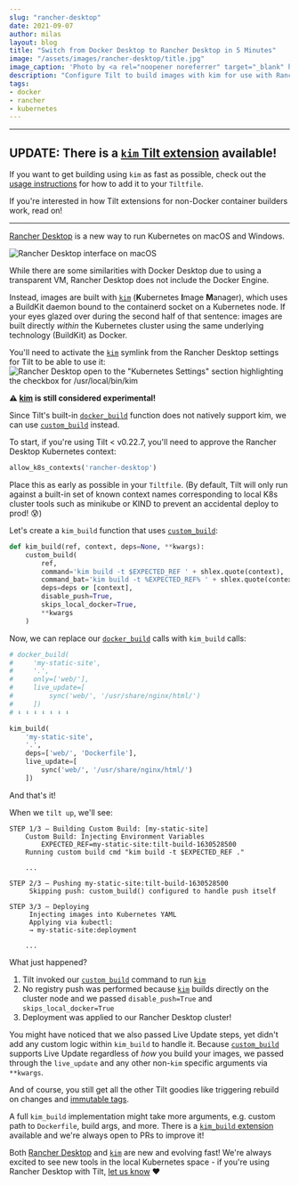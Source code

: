 ```yaml
---
slug: "rancher-desktop"
date: 2021-09-07
author: milas
layout: blog
title: "Switch from Docker Desktop to Rancher Desktop in 5 Minutes"
image: "/assets/images/rancher-desktop/title.jpg"
image_caption: 'Photo by <a rel="noopener noreferrer" target="_blank" href="https://unsplash.com/@timwilson7">Tim Wilson</a>'
description: "Configure Tilt to build images with kim for use with Rancher Desktop"
tags:
- docker
- rancher
- kubernetes
---
```


---

## **UPDATE**: There is a [`kim` Tilt extension][tilt-ext-kim] available!

If you want to get building using `kim` as fast as possible, check out the [usage instructions][tilt-ext-kim] for how to add it to your `Tiltfile`.

If you're interested in how Tilt extensions for non-Docker container builders work, read on!

---

[Rancher Desktop][rancher-desktop] is a new way to run Kubernetes on macOS and Windows.

![Rancher Desktop interface on macOS](/assets/images/rancher-desktop/rancher-desktop.png)

While there are some similarities with Docker Desktop due to using a transparent VM, Rancher Desktop does not include the Docker Engine.

Instead, images are built with [`kim`][kim] (**K**ubernetes **I**mage **M**anager), which uses a BuildKit daemon bound to the containerd socket on a Kubernetes node.
If your eyes glazed over during the second half of that sentence: images are built directly _within_ the Kubernetes cluster using the same underlying technology (BuildKit) as Docker.

You'll need to activate the [`kim`][kim] symlink from the Rancher Desktop settings for Tilt to be able to use it:
![Rancher Desktop open to the "Kubernetes Settings" section highlighting the checkbox for /usr/local/bin/kim](/assets/images/rancher-desktop/rancher-desktop-kim.png)

**⚠️ [kim][] is still considered experimental!**

Since Tilt's built-in [`docker_build`][tiltfile-docker-build] function does not natively support kim, we can use [`custom_build`][tiltfile-custom-build] instead.

To start, if you're using Tilt < v0.22.7, you'll need to approve the Rancher Desktop Kubernetes context:
```python
allow_k8s_contexts('rancher-desktop')
```
Place this as early as possible in your `Tiltfile`.
(By default, Tilt will only run against a built-in set of known context names corresponding to local K8s cluster tools such as minikube or KIND to prevent an accidental deploy to prod! 😰)

Let's create a `kim_build` function that uses [`custom_build`][tiltfile-custom-build]:
```python
def kim_build(ref, context, deps=None, **kwargs):
    custom_build(
        ref,
        command='kim build -t $EXPECTED_REF ' + shlex.quote(context),
        command_bat='kim build -t %EXPECTED_REF% ' + shlex.quote(context),
        deps=deps or [context],
        disable_push=True,
        skips_local_docker=True,
        **kwargs
    )
```

Now, we can replace our [`docker_build`][tiltfile-docker-build] calls with `kim_build` calls:
```python
# docker_build(
#     'my-static-site',
#     '.',
#     only=['web/'],
#     live_update=[
#         sync('web/', '/usr/share/nginx/html/')
#     ])
# ⬇️ ⬇️ ⬇️ ⬇️ ⬇️ ⬇️ ⬇️

kim_build(
    'my-static-site',
    '.',
    deps=['web/', 'Dockerfile'],
    live_update=[
        sync('web/', '/usr/share/nginx/html/')
    ])
```

And that's it!

When we `tilt up`, we'll see:
```
STEP 1/3 — Building Custom Build: [my-static-site]
    Custom Build: Injecting Environment Variables
        EXPECTED_REF=my-static-site:tilt-build-1630528500
    Running custom build cmd "kim build -t $EXPECTED_REF ."

    ...

STEP 2/3 — Pushing my-static-site:tilt-build-1630528500
     Skipping push: custom_build() configured to handle push itself

STEP 3/3 — Deploying
     Injecting images into Kubernetes YAML
     Applying via kubectl:
     → my-static-site:deployment

    ...
```

What just happened?
1. Tilt invoked our [`custom_build`][tiltfile-custom-build] command to run [`kim`][kim]
2. No registry push was performed because [`kim`][kim] builds directly on the cluster node and we passed `disable_push=True` and `skips_local_docker=True`
3. Deployment was applied to our Rancher Desktop cluster!

You might have noticed that we also passed Live Update steps, yet didn't add any custom logic within `kim_build` to handle it.
Because [`custom_build`][tiltfile-custom-build] supports Live Update regardless of _how_ you build your images, we passed through the `live_update` and any other non-`kim` specific arguments via `**kwargs`.

And of course, you still get all the other Tilt goodies like triggering rebuild on changes and [immutable tags][immutable-tags].

A full `kim_build` implementation might take more arguments, e.g. custom path to `Dockerfile`, build args, and more.
There is a [`kim_build` extension][tilt-ext-kim] available and we're always open to PRs to improve it!

Both [Rancher Desktop][rancher-desktop] and [`kim`][kim] are new and evolving fast!
We're always excited to see new tools in the local Kubernetes space - if you're using Rancher Desktop with Tilt, [let us know][tilt-contact] ❤️

[immutable-tags]: https://docs.tilt.dev/custom_build.html#why-tilt-uses-immutable-tags
[kim]: https://github.com/rancher/kim
[rancher-desktop]: https://rancherdesktop.io/
[tilt-contact]: https://tilt.dev/contact
[tilt-ext-kim]: https://github.com/tilt-dev/tilt-extensions/tree/master/kim
[tilt-extensions]: https://docs.tilt.dev/contribute_extension.html
[tiltfile-custom-build]: https://docs.tilt.dev/api.html#api.custom_build
[tiltfile-docker-build]: https://docs.tilt.dev/api.html#api.docker_build

